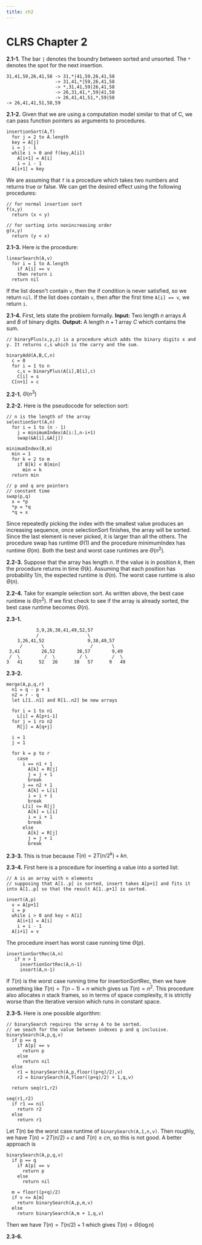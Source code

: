 ```yaml
---
title: ch2
---
```


# CLRS Chapter 2

**2.1-1.** The bar `|` denotes the boundry between sorted and unsorted. The `*` denotes the spot for the next insertion.
```{.algorithm}
31,41,59,26,41,58 -> 31,*|41,59,26,41,58
                  -> 31,41,*|59,26,41,58
                  -> *,31,41,59|26,41,58
                  -> 26,31,41,*,59|41,58
                  -> 26,41,41,51,*,59|58
-> 26,41,41,51,58,59
```

**2.1-2.** Given that we are using a computation model similar to that of C, we can pass function pointers as arguments to procedures.

```{.algorithm}
insertionSort(A,f)
  for j = 2 to A.length
  key = A[j]
  i = j - 1
  while i > 0 and f(key,A[i])
    A[i+1] = A[i]
    i = i - 1
  A[i+1] = key
```
We are assuming that `f` is a procedure which takes two numbers and returns true or false. We can get the desired effect using the following procedures:
```{.algorithm}
// for normal insertion sort
f(x,y)
  return (x < y)
  
// for sorting into nonincreasing order
g(x,y)
  return (y < x)
```

**2.1-3.** Here is the procedure:

```{.algorithm}
linearSearch(A,v)
  for i = 1 to A.length
    if A[i] == v 
    then return i
  return nil
```
If the list doesn\'t contain `v`, then the if condition is never satisfied, so we return `nil`. If the list does contain `v`, then after the first time `A[i] == v`, we return `i`.

**2.1-4.**
First, lets state the problem formally. **Input:** Two length $n$ arrays $A$ and $B$ of binary digits. **Output:** A length $n+1$ array $C$ which contains the sum.
```{.algorithm}
// binaryPlus(x,y,z) is a procedure which adds the binary digits x and y. It returns c,s which is the carry and the sum.

binaryAdd(A,B,C,n)
  c = 0
  for i = 1 to n
    c,s = binaryPlus(A[i],B[i],c)
    C[i] = s
  C[n+1] = c
```

**2.2-1.** $\Theta(n^3)$

**2.2-2.** Here is the pseudocode for selection sort:
```{.algorithm}
// n is the length of the array
selectionSort(A,n)
  for i = 1 to (n - 1)
    j = minimumIndex(A[i:],n-i+1)
    swap(&A[i],&A[j])
    
minimumIndex(B,m)
  min = 1
  for k = 2 to m
    if B[k] < B[min]
      min = k
  return min
  
// p and q are pointers
// constant time
swap(p,q)
  x = *p
  *p = *q
  *q = x
```
Since repeatedly picking the index with the smallest value produces an increasing sequence, once selectionSort finishes, the array will be sorted. Since the last element is never picked, it is larger than all the others. The procedure swap has runtime $\Theta(1)$ and the procedure minimumIndex has runtime $\Theta(m)$. Both the best and worst case runtimes are $\Theta(n^2)$.

**2.2-3.** Suppose that the array has length $n$. If the value is in position $k$, then the procedure returns in time $\Theta(k)$. Assuming that each position has probability $1/n$, the expected runtime is $\Theta(n)$. The worst case runtime is also $\Theta(n)$.

**2.2-4.** Take for example selection sort. As written above, the best case runtime is $\Theta(n^2)$. If we first check to see if the array is already sorted, the best case runtime becomes $\Theta(n)$. 

**2.3-1.** 
```{.algorithm}
           3,9,26,38,41,49,52,57
           /                  \
    3,26,41,52                9,38,49,57
     /       \                 /       \
 3,41        26,52        38,57        9,49
 /  \         /  \         / \         /  \
3   41      52   26      38   57      9   49
```

**2.3-2.** 
```{.algorithm}
merge(A,p,q,r)
  n1 = q - p + 1
  n2 = r - q
  let L[1..n1] and R[1..n2] be new arrays

  for i = 1 to n1
    L[i] = A[p+i-1]
  for j = 1 ro n2
    R[j] = A[q+j]

  i = 1
  j = 1

  for k = p to r
    case 
      i == n1 + 1
        A[k] = R[j]
        j = j + 1
        break
      j == n2 + 1
        A[k] = L[i]
        i = i + 1
        break
      L[i] <= R[j]
        A[k] = L[i]
        i = i + 1
        break
      else
        A[k] = R[j]
        j = j + 1
        break
```

**2.3-3.** This is true because $T(n) = 2 T(n/2^k) + kn$.

**2.3-4.** First here is a procedure for inserting a value into a sorted list:
```{.algorithm}
// A is an array with n elements
// supposing that A[1..p] is sorted, insert takes A[p+1] and fits it into A[1..p] so that the result A[1..p+1] is sorted.

insert(A,p)
  v = A[p+1]
  i = p
  while i > 0 and key < A[i]
    A[i+1] = A[i]
    i = i - 1
  A[i+1] = v
```
The procedure insert has worst case running time $\Theta(p)$. 

```{.algorithm}
insertionSortRec(A,n)
   if n > 1
     insertionSortRec(A,n-1)
     insert(A,n-1)
```
If $T(n)$ is the worst case running time for insertionSortRec, then we have something like $T(n) = T(n-1) + n$ which gives us $T(n) = n^2$. This procedure also allocates $n$ stack frames, so in terms of space complexity, it is strictly worse than the iterative version which runs in constant space.

**2.3-5.**
Here is one possible algorithm:
```{.algorithm}
// binarySearch requires the array A to be sorted.
// we seach for the value between indexes p and q inclusive.
binarySearch(A,p,q,v)
  if p == q
    if A[p] == v
      return p
    else
      return nil
  else
    r1 = binarySearch(A,p,floor((p+q)/2),v)
    r2 = binarySearch(A,floor((p+q)/2) + 1,q,v)
  
  return seq(r1,r2)
  
seq(r1,r2)
  if r1 == nil
    return r2
  else
    return r1
```
Let $T(n)$ be the worst case runtime of `binarySearch(A,1,n,v)`. Then roughly, we have $T(n) = 2 T(n/2) + c$ and $T(n) \geq cn$, so this is not good. A better approach is
```{.algorithm}
binarySearch(A,p,q,v)
  if p == q
    if A[p] == v
      return p
    else
      return nil
  
  m = floor((p+q)/2)
  if v <= A[m]
    return binarySearch(A,p,m,v)
  else
    return binarySearch(A,m + 1,q,v)
```
Then we have $T(n) = T(n/2) + 1$ which gives $T(n) = \Theta(\log n)$

**2.3-6.**
